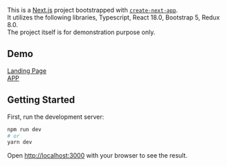 This is a [Next.js](https://nextjs.org/) project bootstrapped with [`create-next-app`](https://github.com/vercel/next.js/tree/canary/packages/create-next-app).
<br/>
It utilizes the following libraries, Typescript, React 18.0, Bootstrap 5, Redux 8.0.
<br/>
The project itself is for demonstration purpose only.

## Demo
[Landing Page](https://friend-finder-junel.vercel.app/landing)
<br>
[APP](https://friend-finder-junel.vercel.app/)

## Getting Started

First, run the development server:

```bash
npm run dev
# or
yarn dev
```

Open [http://localhost:3000](http://localhost:3000) with your browser to see the result.
